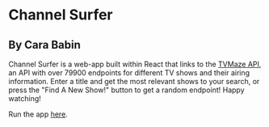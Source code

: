 # Channel Surfer

## By Cara Babin

Channel Surfer is a web-app built within React that links to the [TVMaze API](https://www.tvmaze.com/api), an API with over 79900 endpoints for different TV shows and their airing information. Enter a title and get the most relevant shows to your search, or press the "Find A New Show!" button to get a random endpoint! Happy watching!

Run the app [here](https://j2vdcj.csb.app/).
